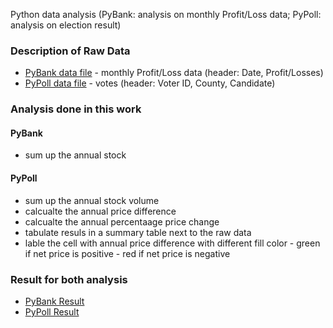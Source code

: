 Python data analysis (PyBank: analysis on monthly Profit/Loss data; PyPoll: analysis on election result)

### Description of Raw Data

* [PyBank data file](PyBank/Resources/budget_data.csv) - monthly Profit/Loss data (header: Date, Profit/Losses)
* [PyPoll data file](PyPoll/Resources/election_data.csv) - votes (header: Voter ID, County, Candidate)


 ### Analysis done in this work

 #### PyBank
  - sum up the annual stock 

 #### PyPoll
  - sum up the annual stock volume 
  - calcualte the annual price difference
  - calcualte the annual percentaage price change
  - tabulate resuls in a summary table next to the raw data 
  - lable the cell with annual price difference with different fill color
  		- green if net price is positive
  		- red if net price is negative 

### Result for both analysis
* [PyBank Result](PyBank/summary.txt)
* [PyPoll Result](PyPoll/summary.txt)
